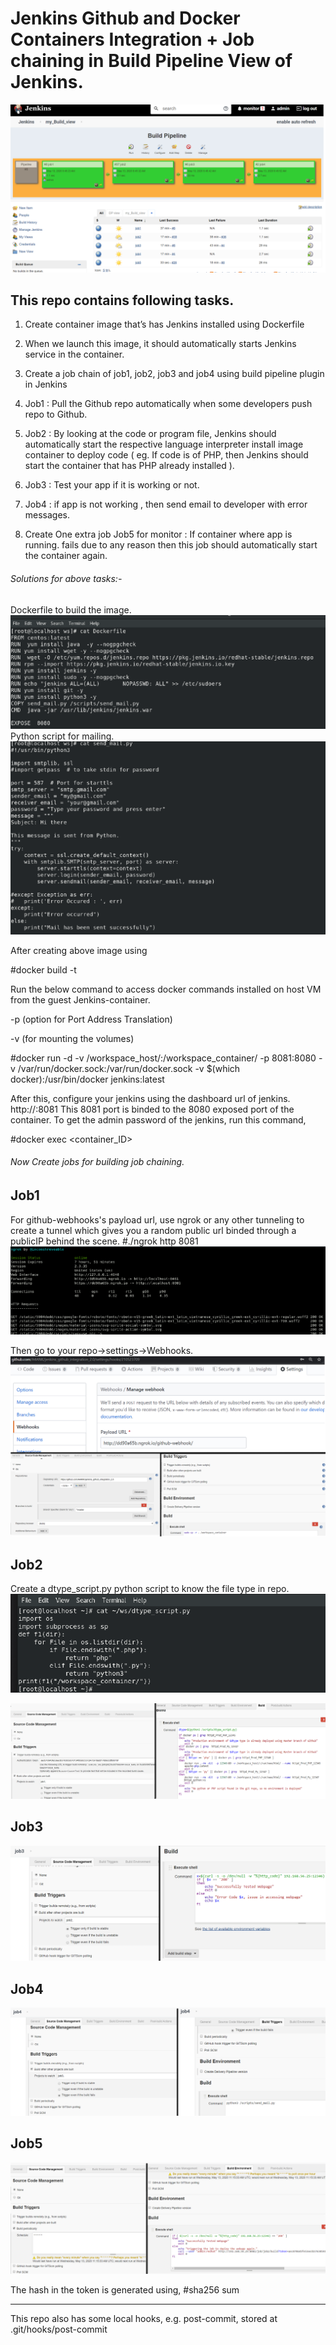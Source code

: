 # Jenkins Github and Docker Containers Integration + Job chaining in Build Pipeline View of Jenkins.
![Jobs](/images/view.jpg)

## This repo contains following tasks.
1. Create container image that’s has Jenkins installed  using Dockerfile 

2. When we launch this image, it should automatically starts Jenkins service in the container.

3. Create a job chain of job1, job2, job3 and  job4 using build pipeline plugin in Jenkins 

4. Job1 : Pull  the Github repo automatically when some developers push repo to Github.

5. Job2 : By looking at the code or program file, Jenkins should automatically start the 
	respective language interpreter install image container to deploy code 
	( eg. If code is of  PHP, then Jenkins should start the container that has PHP already installed ).

6. Job3 : Test your app if it  is working or not.

7. Job4 : if app is not working , then send email to developer with error messages.

8. Create One extra job Job5 for monitor : If container where app is running. 
	fails due to any reason then this job should automatically start the container again.
###### Solutions for above tasks:-
Dockerfile to build the image.
![Dockerfile](/images/Dockerfile.png) 
Python script for mailing.
![send_mail.py](/images/script.png)

After creating above image using

#docker build -t <tag-name> <path to Dockerfile>

Run the below command to access docker commands installed on host VM from the guest Jenkins-container.

-p (option for Port Address Translation)

-v (for mounting the volumes)

#docker run -d -v /workspace_host/:/workspace_container/ -p 8081:8080 -v /var/run/docker.sock:/var/run/docker.sock -v $(which docker):/usr/bin/docker jenkins:latest

After this, configure your jenkins using the dashboard url of jenkins. http://<hostVM-IP>:8081 This 8081 port is binded to the 8080 exposed port of the container. To get the admin password of the jenkins, run this command,

#docker exec <container_ID> <path to the jenkins admin pass>

###### Now Create jobs for building job chaining.
## Job1
For github-webhooks's payload url, use ngrok or any other tunneling to create a tunnel which gives you a random public url binded through a publicIP behind the scene.
#./ngrok http 8081
![ngrok](/images/ngrok.jpg)

Then go to your repo->settings->Webhooks.
![Job1](/images/job1.jpg)

## Job2
Create a dtype_script.py  python script to know the file type in repo.
![dtype_script.py](/images/dtype.png)

![Job2](/images/job2.jpg)

## Job3
![Job3](/images/job3.jpg)

## Job4
![Job4](/images/job4.jpg)

## Job5
![Job5](/images/job5.jpg)

The hash in the token is generated using, #sha256 sum <any-thing>

----------------------------------------------------------------------------------------------

This repo also has some local hooks, e.g. post-commit, stored at .git/hooks/post-commit
